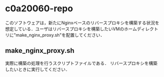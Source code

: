 # c0a20060-repo
このソフトウェアは，新たにNginxベースのリバースプロキシを構築する状況を想定している．ユーザはリバースプロキシを構築したいVMのホームディレクトリに"make_nginx_proxy.sh"を配置してください．

## make_nginx_proxy.sh
実際に構築の処理を行うスクリプトファイルである．
リバースプロキシを構築したいときに実行してください．
